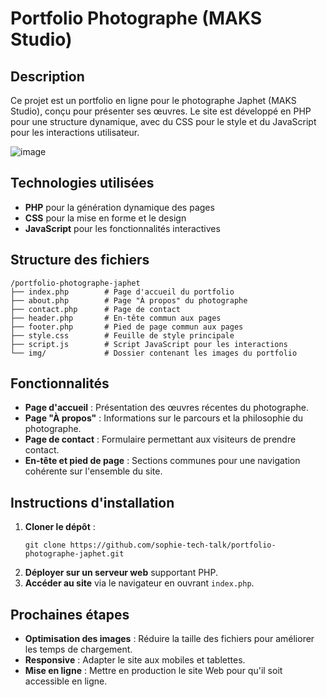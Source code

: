 # Portfolio Photographe (MAKS Studio)

## Description

Ce projet est un portfolio en ligne pour le photographe Japhet (MAKS Studio), conçu pour présenter ses œuvres. Le site est développé en PHP pour une structure dynamique, avec du CSS pour le style et du JavaScript pour les interactions utilisateur.


![image](https://github.com/user-attachments/assets/8c439ca7-5061-4075-8f3e-c03b36a50be8)

## Technologies utilisées

- **PHP** pour la génération dynamique des pages
- **CSS** pour la mise en forme et le design
- **JavaScript** pour les fonctionnalités interactives

## Structure des fichiers

```
/portfolio-photographe-japhet
├── index.php        # Page d'accueil du portfolio
├── about.php        # Page "À propos" du photographe
├── contact.php      # Page de contact
├── header.php       # En-tête commun aux pages
├── footer.php       # Pied de page commun aux pages
├── style.css        # Feuille de style principale
├── script.js        # Script JavaScript pour les interactions
└── img/             # Dossier contenant les images du portfolio
```

## Fonctionnalités

- **Page d'accueil** : Présentation des œuvres récentes du photographe.
- **Page "À propos"** : Informations sur le parcours et la philosophie du photographe.
- **Page de contact** : Formulaire permettant aux visiteurs de prendre contact.
- **En-tête et pied de page** : Sections communes pour une navigation cohérente sur l'ensemble du site.

## Instructions d'installation

1. **Cloner le dépôt** :
   ```
   git clone https://github.com/sophie-tech-talk/portfolio-photographe-japhet.git
   ```
2. **Déployer sur un serveur web** supportant PHP.
3. **Accéder au site** via le navigateur en ouvrant `index.php`.

## Prochaines étapes

- **Optimisation des images** : Réduire la taille des fichiers pour améliorer les temps de chargement.
- **Responsive** : Adapter le site aux mobiles et tablettes.
- **Mise en ligne** : Mettre en production le site Web pour qu'il soit accessible en ligne.
